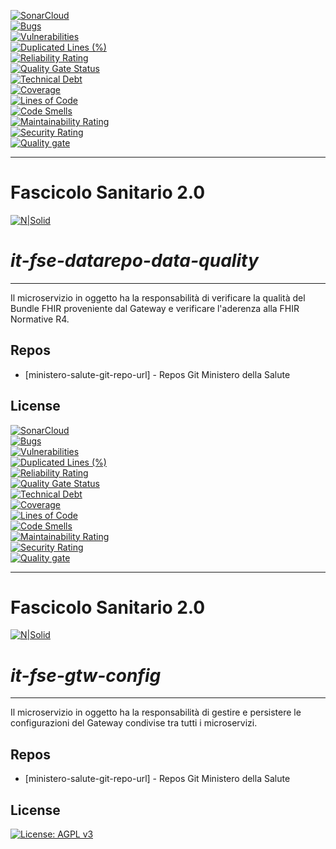 [![SonarCloud](https://sonarcloud.io/images/project_badges/sonarcloud-black.svg)](https://sonarcloud.io/summary/new_code?id=it.finanze.sanita.fse2%3Adatarepo-data-quality-ms)
<br/>
[![Bugs](https://sonarcloud.io/api/project_badges/measure?project=it.finanze.sanita.fse2%3Adatarepo-data-quality-ms&metric=bugs)](https://sonarcloud.io/summary/new_code?id=it.finanze.sanita.fse2%3Adatarepo-data-quality-ms)
<br/>
[![Vulnerabilities](https://sonarcloud.io/api/project_badges/measure?project=it.finanze.sanita.fse2%3Adatarepo-data-quality-ms&metric=vulnerabilities)](https://sonarcloud.io/summary/new_code?id=it.finanze.sanita.fse2%3Adatarepo-data-quality-ms)
<br/>
[![Duplicated Lines (%)](https://sonarcloud.io/api/project_badges/measure?project=it.finanze.sanita.fse2%3Adatarepo-data-quality-ms&metric=duplicated_lines_density)](https://sonarcloud.io/summary/new_code?id=it.finanze.sanita.fse2%3Adatarepo-data-quality-ms)
<br/>
[![Reliability Rating](https://sonarcloud.io/api/project_badges/measure?project=it.finanze.sanita.fse2%3Adatarepo-data-quality-ms&metric=reliability_rating)](https://sonarcloud.io/summary/new_code?id=it.finanze.sanita.fse2%3Adatarepo-data-quality-ms)
<br/>
[![Quality Gate Status](https://sonarcloud.io/api/project_badges/measure?project=it.finanze.sanita.fse2%3Adatarepo-data-quality-ms&metric=alert_status)](https://sonarcloud.io/summary/new_code?id=it.finanze.sanita.fse2%3Adatarepo-data-quality-ms)
<br/>
[![Technical Debt](https://sonarcloud.io/api/project_badges/measure?project=it.finanze.sanita.fse2%3Adatarepo-data-quality-ms&metric=sqale_index)](https://sonarcloud.io/summary/new_code?id=it.finanze.sanita.fse2%3Adatarepo-data-quality-ms)
<br/>
[![Coverage](https://sonarcloud.io/api/project_badges/measure?project=it.finanze.sanita.fse2%3Adatarepo-data-quality-ms&metric=coverage)](https://sonarcloud.io/summary/new_code?id=it.finanze.sanita.fse2%3Adatarepo-data-quality-ms)
<br/>
[![Lines of Code](https://sonarcloud.io/api/project_badges/measure?project=it.finanze.sanita.fse2%3Adatarepo-data-quality-ms&metric=ncloc)](https://sonarcloud.io/summary/new_code?id=it.finanze.sanita.fse2%3Adatarepo-data-quality-ms)
<br/>
[![Code Smells](https://sonarcloud.io/api/project_badges/measure?project=it.finanze.sanita.fse2%3Adatarepo-data-quality-ms&metric=code_smells)](https://sonarcloud.io/summary/new_code?id=it.finanze.sanita.fse2%3Adatarepo-data-quality-ms)
<br/>
[![Maintainability Rating](https://sonarcloud.io/api/project_badges/measure?project=it.finanze.sanita.fse2%3Adatarepo-data-quality-ms&metric=sqale_rating)](https://sonarcloud.io/summary/new_code?id=it.finanze.sanita.fse2%3Adatarepo-data-quality-ms)
<br/>
[![Security Rating](https://sonarcloud.io/api/project_badges/measure?project=it.finanze.sanita.fse2%3Adatarepo-data-quality-ms&metric=security_rating)](https://sonarcloud.io/summary/new_code?id=it.finanze.sanita.fse2%3Adatarepo-data-quality-ms)
<br/>
[![Quality gate](https://sonarcloud.io/api/project_badges/quality_gate?project=it.finanze.sanita.fse2%3Adatarepo-data-quality-ms)](https://sonarcloud.io/summary/new_code?id=it.finanze.sanita.fse2%3Adatarepo-data-quality-ms)
<br/>

---

# Fascicolo Sanitario 2.0
[![N|Solid](https://www.sogei.it/content/dam/sogei/loghi/Sogei_logo_304.svg)](https://www.sogei.it/it/sogei-homepage.html)

# _it-fse-datarepo-data-quality_


---

Il microservizio in oggetto ha la responsabilità di verificare la qualità del Bundle FHIR proveniente dal Gateway e verificare l'aderenza alla FHIR Normative R4.

## Repos
- [ministero-salute-git-repo-url] - Repos Git Ministero della Salute

## License

[![SonarCloud](https://sonarcloud.io/images/project_badges/sonarcloud-black.svg)](https://sonarcloud.io/summary/new_code?id=it.finanze.sanita.fse2%3Agtw-config-ms)
<br/>
[![Bugs](https://sonarcloud.io/api/project_badges/measure?project=it.finanze.sanita.fse2%3Agtw-config-ms&metric=bugs)](https://sonarcloud.io/summary/new_code?id=it.finanze.sanita.fse2%3Agtw-config-ms)
<br/>
[![Vulnerabilities](https://sonarcloud.io/api/project_badges/measure?project=it.finanze.sanita.fse2%3Agtw-config-ms&metric=vulnerabilities)](https://sonarcloud.io/summary/new_code?id=it.finanze.sanita.fse2%3Agtw-config-ms)
<br/>
[![Duplicated Lines (%)](https://sonarcloud.io/api/project_badges/measure?project=it.finanze.sanita.fse2%3Agtw-config-ms&metric=duplicated_lines_density)](https://sonarcloud.io/summary/new_code?id=it.finanze.sanita.fse2%3Agtw-config-ms)
<br/>
[![Reliability Rating](https://sonarcloud.io/api/project_badges/measure?project=it.finanze.sanita.fse2%3Agtw-config-ms&metric=reliability_rating)](https://sonarcloud.io/summary/new_code?id=it.finanze.sanita.fse2%3Agtw-config-ms)
<br/>
[![Quality Gate Status](https://sonarcloud.io/api/project_badges/measure?project=it.finanze.sanita.fse2%3Agtw-config-ms&metric=alert_status)](https://sonarcloud.io/summary/new_code?id=it.finanze.sanita.fse2%3Agtw-config-ms)
<br/>
[![Technical Debt](https://sonarcloud.io/api/project_badges/measure?project=it.finanze.sanita.fse2%3Agtw-config-ms&metric=sqale_index)](https://sonarcloud.io/summary/new_code?id=it.finanze.sanita.fse2%3Agtw-config-ms)
<br/>
[![Coverage](https://sonarcloud.io/api/project_badges/measure?project=it.finanze.sanita.fse2%3Agtw-config-ms&metric=coverage)](https://sonarcloud.io/summary/new_code?id=it.finanze.sanita.fse2%3Agtw-config-ms)
<br/>
[![Lines of Code](https://sonarcloud.io/api/project_badges/measure?project=it.finanze.sanita.fse2%3Agtw-config-ms&metric=ncloc)](https://sonarcloud.io/summary/new_code?id=it.finanze.sanita.fse2%3Agtw-config-ms)
<br/>
[![Code Smells](https://sonarcloud.io/api/project_badges/measure?project=it.finanze.sanita.fse2%3Agtw-config-ms&metric=code_smells)](https://sonarcloud.io/summary/new_code?id=it.finanze.sanita.fse2%3Agtw-config-ms)
<br/>
[![Maintainability Rating](https://sonarcloud.io/api/project_badges/measure?project=it.finanze.sanita.fse2%3Agtw-config-ms&metric=sqale_rating)](https://sonarcloud.io/summary/new_code?id=it.finanze.sanita.fse2%3Agtw-config-ms)
<br/>
[![Security Rating](https://sonarcloud.io/api/project_badges/measure?project=it.finanze.sanita.fse2%3Agtw-config-ms&metric=security_rating)](https://sonarcloud.io/summary/new_code?id=it.finanze.sanita.fse2%3Agtw-config-ms)
<br/>
[![Quality gate](https://sonarcloud.io/api/project_badges/quality_gate?project=it.finanze.sanita.fse2%3Agtw-config-ms)](https://sonarcloud.io/summary/new_code?id=it.finanze.sanita.fse2%3Agtw-config-ms)
<br/>

---

# Fascicolo Sanitario 2.0
[![N|Solid](https://www.sogei.it/content/dam/sogei/loghi/Sogei_logo_304.svg)](https://www.sogei.it/it/sogei-homepage.html)

# _it-fse-gtw-config_


---

Il microservizio in oggetto ha la responsabilità di gestire e persistere le configurazioni del Gateway condivise tra tutti i microservizi.

## Repos
- [ministero-salute-git-repo-url] - Repos Git Ministero della Salute

## License

[![License: AGPL v3](https://img.shields.io/badge/License-AGPL_v3-blue.svg)](https://www.gnu.org/licenses/agpl-3.0)